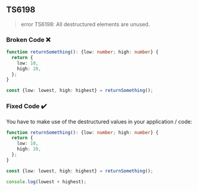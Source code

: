 ## TS6198

> error TS6198: All destructured elements are unused.

### Broken Code ❌

```ts
function returnSomething(): {low: number; high: number} {
  return {
    low: 10,
    high: 20,
  };
}

const {low: lowest, high: highest} = returnSomething();
```

### Fixed Code ✔️

You have to make use of the destructured values in your application / code:

```ts
function returnSomething(): {low: number; high: number} {
  return {
    low: 10,
    high: 20,
  };
}

const {low: lowest, high: highest} = returnSomething();

console.log(lowest + highest);
```
